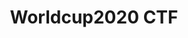 ---
title: Worldcup2020 CTF
permalink: https://tryhackme.com/jr/worldcup2020ctf
layout: page
tags: Stego HTTP Privsec Difficulty:medium
---